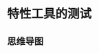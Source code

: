 # 特性工具的测试

## 思维导图

<!DOCTYPE html>
<html>
<head>
<meta charset="UTF-8">
<meta name="viewport" content="width=device-width, initial-scale=1.0">
<meta http-equiv="X-UA-Compatible" content="ie=edge">
<title>Markmap</title>
<style>
* {
  margin: 0;
  padding: 0;
}
#mindmap {
  display: block;
  width: 100vw;
  height: 100vh;
}
</style>
<link rel="stylesheet" href="https://cdn.jsdelivr.net/npm/markmap-toolbar@0.14.4/dist/style.css">
</head>
<body>
<svg id="mindmap"></svg>
<script src="https://cdn.jsdelivr.net/npm/d3@6.7.0"></script><script src="https://cdn.jsdelivr.net/npm/markmap-view@0.14.4"></script><script src="https://cdn.jsdelivr.net/npm/markmap-toolbar@0.14.4/dist/index.umd.min.js"></script><script>(r => {
                setTimeout(r);
              })(() => {
  const {
    markmap,
    mm
  } = window;
  const toolbar = new markmap.Toolbar();
  toolbar.attach(mm);
  const el = toolbar.render();
  el.setAttribute('style', 'position:absolute;bottom:20px;right:20px');
  document.body.append(el);
})</script><script>((getMarkmap, getOptions, root, jsonOptions) => {
        const markmap = getMarkmap();
        window.mm = markmap.Markmap.create('svg#mindmap', (getOptions || markmap.deriveOptions)(jsonOptions), root);
      })(() => window.markmap,null,{"type":"heading","depth":0,"payload":{"lines":[0,1]},"content":"网络通信","children":[{"type":"heading","depth":1,"payload":{"lines":[2,3]},"content":"客户端","children":[{"type":"list_item","depth":2,"payload":{"lines":[4,5],"index":1},"content":"1. socket()"},{"type":"list_item","depth":2,"payload":{"lines":[5,6],"index":2},"content":"2. 设置要登录的服务器地址IP和端口号Port"},{"type":"list_item","depth":2,"payload":{"lines":[6,7],"index":3},"content":"3. connect()向服务器端请求建立连接"},{"type":"list_item","depth":2,"payload":{"lines":[7,8],"index":4},"content":"4. send()向服务器发送消息--参数中的socket是客户端自己创建的"},{"type":"list_item","depth":2,"payload":{"lines":[8,9],"index":5},"content":"5. recv()接收服务器消息--参数中的socket是客户端自己创建的"},{"type":"list_item","depth":2,"payload":{"lines":[9,10],"index":6},"content":"6. close()关闭客户端创建的套接字"}]},{"type":"heading","depth":1,"payload":{"lines":[12,13]},"content":"服务器","children":[{"type":"list_item","depth":2,"payload":{"lines":[14,15],"index":1},"content":"1. socket()"},{"type":"list_item","depth":2,"payload":{"lines":[15,16],"index":2},"content":"2. 设置服务器地址IP和端口号Port"},{"type":"list_item","depth":2,"payload":{"lines":[16,17],"index":3},"content":"3. bind()将套接字与特定的地址和端口绑定"},{"type":"list_item","depth":2,"payload":{"lines":[17,18],"index":4},"content":"4. listen()设置服务器在同一时刻最多允许多少个客户端连接"},{"type":"list_item","depth":2,"payload":{"lines":[18,19],"index":5},"content":"5. accept()等待客户端连接并创建新的套接字--通信套接字"},{"type":"list_item","depth":2,"payload":{"lines":[19,20],"index":6},"content":"6. recv()接收客户端发送的消息--参数中的socket是accept创建的通信套接字"},{"type":"list_item","depth":2,"payload":{"lines":[20,21],"index":7},"content":"7. send()向客户端发送消息--参数中的socket是accept创建的通信套接字"},{"type":"list_item","depth":2,"payload":{"lines":[21,22],"index":8},"content":"8. close()关闭服务器创建的套接字和accept创建的新的用来通信的套接字+"}]}]},{})</script>
</body>
</html>

## 视频插件

<iframe height=498 width=710 src="//player.bilibili.com/player.html?aid=995462295&bvid=BV1os4y197wb&cid=1107961344&page=1" scrolling="no" border="0" frameborder="no" framespacing="0" allowfullscreen="true"> </iframe>

## 音乐播放器

<iframe frameborder="no" border="0" marginwidth="0" marginheight="0" width=330 height=86 src="//music.163.com/outchain/player?type=2&id=34341360&auto=1&height=66"></iframe>


## 浮空音乐播放

<!--音乐播放器-->
<script src="https://cdn.bootcdn.net/ajax/libs/jquery/1.10.0/jquery.min.js"></script>
<script src="https://myhkw.cn/player/js/player.js" id="myhk" key="demo" m="1"></script>

